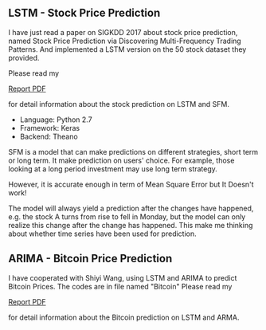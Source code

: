 ## LSTM - Stock Price Prediction 
I have just read a paper on SIGKDD 2017 about stock price prediction, named Stock Price Prediction via Discovering Multi-Frequency Trading Patterns. And implemented a LSTM version on the 50 stock dataset they provided.

Please read my

[Report PDF](https://github.com/RenXiangyuan/LSTM_SFM/blob/master/stock-prediction-lstm.pdf) 

for detail information about the stock prediction on LSTM and SFM.

* Language: Python 2.7
* Framework: Keras
* Backend: Theano 

SFM is a model that can make predictions on different strategies, short term or long term. It make prediction on users' choice. For example, those looking at a long period investment may use long term strategy.

However, it is accurate enough in term of Mean Square Error but It Doesn't work!

The model will always yield a prediction after the changes have happened, e.g. the stock A turns from rise to fell in Monday, but the model can only realize this change after the change has happened. This make me thinking about whether time series have been used for prediction.

## ARIMA - Bitcoin Price Prediction
I have cooperated with Shiyi Wang, using LSTM and ARIMA to predict Bitcoin Prices.
The codes are in file named "Bitcoin"
Please read my

[Report PDF](https://github.com/RenXiangyuan/LSTM_SFM/blob/master/stock-prediction-lstm.pdf) 

for detail information about the Bitcoin prediction on LSTM and ARMA.
